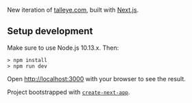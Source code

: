 New iteration of [talleye.com](https://www.talleye.com), built with [Next.js](https://nextjs.org/).

## Setup development

Make sure to use Node.js 10.13.x. Then:

    > npm install
    > npm run dev

Open [http://localhost:3000](http://localhost:3000) with your browser to see the result.


Project bootstrapped with [`create-next-app`](https://github.com/vercel/next.js/tree/canary/packages/create-next-app).
